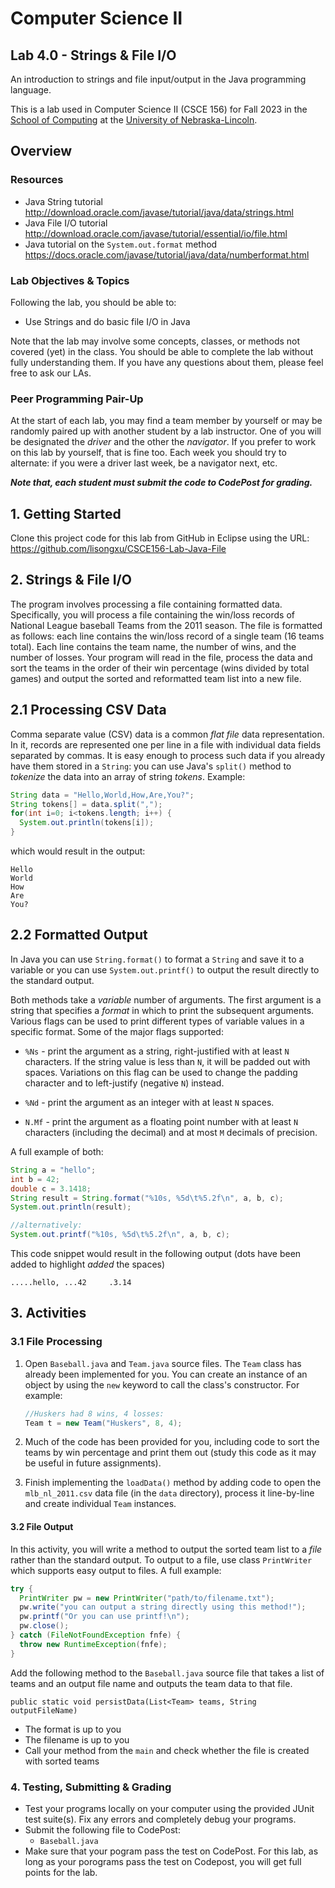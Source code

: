 # Computer Science II
## Lab 4.0 - Strings & File I/O

An introduction to strings and file input/output in the Java programming
language.  

This is a lab used in Computer Science II (CSCE 156) for Fall 2023 
in the [School of Computing](https://computing.unl.edu) 
at the [University of Nebraska-Lincoln](https://unl.edu).

## Overview

### Resources

* Java String tutorial   
http://download.oracle.com/javase/tutorial/java/data/strings.html
* Java File I/O tutorial  
http://download.oracle.com/javase/tutorial/essential/io/file.html
* Java tutorial on the `System.out.format` method  
https://docs.oracle.com/javase/tutorial/java/data/numberformat.html

### Lab Objectives & Topics

Following the lab, you should be able to:
* Use Strings and do basic file I/O in Java

Note that the lab may involve some concepts, classes, or methods not covered (yet) in the class. You should be able to complete the lab without fully understanding them. If you have any questions about them, please feel free to ask our LAs. 

### Peer Programming Pair-Up

At the start of
each lab, you may find a team member by yourself or may be randomly paired up with another student by
a lab instructor.  One of you will be designated the *driver* 
and the other the *navigator*. If you prefer to work on this lab by yourself, that is fine too.  Each week you should try to alternate: if you were a driver 
last week, be a navigator next, etc. 

***Note that, each student must submit the code to CodePost for grading.***


## 1. Getting Started

Clone this project code for this lab from GitHub in Eclipse using the
URL: https://github.com/lisongxu/CSCE156-Lab-Java-File


## 2. Strings & File I/O

The program involves processing a file containing formatted data.
Specifically, you will process a file containing the win/loss records of
National League baseball Teams from the 2011 season. The file is
formatted as follows: each line contains the win/loss record of a single
team (16 teams total). Each line contains the team name, the number of
wins, and the number of losses. Your program will read in the file,
process the data and sort the teams in the order of their win percentage
(wins divided by total games) and output the sorted and reformatted team
list into a new file.

## 2.1 Processing CSV Data

Comma separate value (CSV) data is a common *flat file* data representation.
In it, records are represented one per line in a file with individual data 
fields separated by commas.  It is easy enough to process such data if you 
already have them stored in a `String`: you can use Java's `split()` method
to *tokenize* the data into an array of string *tokens*.  Example:

```java
String data = "Hello,World,How,Are,You?";
String tokens[] = data.split(",");
for(int i=0; i<tokens.length; i++) {
  System.out.println(tokens[i]);
}
```

which would result in the output: 
```text
Hello
World
How
Are
You?
```

## 2.2 Formatted Output

In Java you can use `String.format()` to format a `String` and save it
to a variable or you can use `System.out.printf()` to output the result
directly to the standard output.

Both methods take a *variable* number of arguments.  The first
argument is a string that specifies a *format* in which to print the 
subsequent arguments.  Various flags can be used to print different types of 
variable values in a specific format. Some of the major flags
supported:

* `%Ns` - print the argument as a string, right-justified with at least `N`
    characters. If the string value is less than `N`, it will be padded
    out with spaces. Variations on this flag can be used to change the
    padding character and to left-justify (negative `N`) instead.

* `%Nd` - print the argument as an integer with at least `N` spaces.

* `N.Mf` - print the argument as a floating point number with at least `N`
    characters (including the decimal) and at most `M` decimals of
    precision.

A full example of both:

```java
String a = "hello"; 
int b = 42;
double c = 3.1418;
String result = String.format("%10s, %5d\t%5.2f\n", a, b, c);
System.out.println(result);

//alternatively:
System.out.printf("%10s, %5d\t%5.2f\n", a, b, c);
```

This code snippet would result in the following output (dots
have been added to highlight *added* the spaces)

```text
.....hello, ...42     .3.14
```


## 3. Activities 

    
### 3.1 File Processing

1.  Open `Baseball.java` and `Team.java` source files. 
    The `Team` class has already been implemented for you.  You can create an instance of an object by using the `new` keyword to
    call the class's constructor.  For example:  
    ```java
    //Huskers had 8 wins, 4 losses:
    Team t = new Team("Huskers", 8, 4);
    ```

2.  Much of the code has been provided for you, including code to sort 
    the teams by win percentage and print them out (study this code as
    it may be useful in future assignments).

3.  Finish implementing the `loadData()` method by adding code to open
    the `mlb_nl_2011.csv` data file (in the `data` directory), process
    it line-by-line and create individual `Team` instances.

#### 3.2 File Output

In this activity, you will write a method to output the sorted team list
to a *file* rather than the standard output.  To output to a file, use 
 class `PrintWriter` which supports easy output to files. A full example:

```java
try {
  PrintWriter pw = new PrintWriter("path/to/filename.txt");
  pw.write("you can output a string directly using this method!");
  pw.printf("Or you can use printf!\n");
  pw.close();
} catch (FileNotFoundException fnfe) {
  throw new RuntimeException(fnfe);
}
```
Add the following method to the `Baseball.java` source file that 
takes a list of teams and an output file name and outputs
the team data to that file.  

`public static void persistData(List<Team> teams, String outputFileName)`
- The format is up to you
- The filename is up to you
- Call your method from the `main` and check whether the file is created with sorted teams

### 4. Testing, Submitting & Grading

* Test your programs locally on your computer using the provided JUnit test suite(s).  Fix any
errors and completely debug your programs.
* Submit the following file to CodePost:
  * `Baseball.java`
* Make sure that your pogram pass  the test on CodePost. For this lab, as long as your porograms pass  the test on Codepost, you will get full points for the lab.

